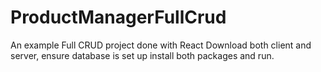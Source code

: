 # ProductManagerFullCrud
An example Full CRUD project done with React
Download both client and server, ensure database is set up install both packages and run. 
